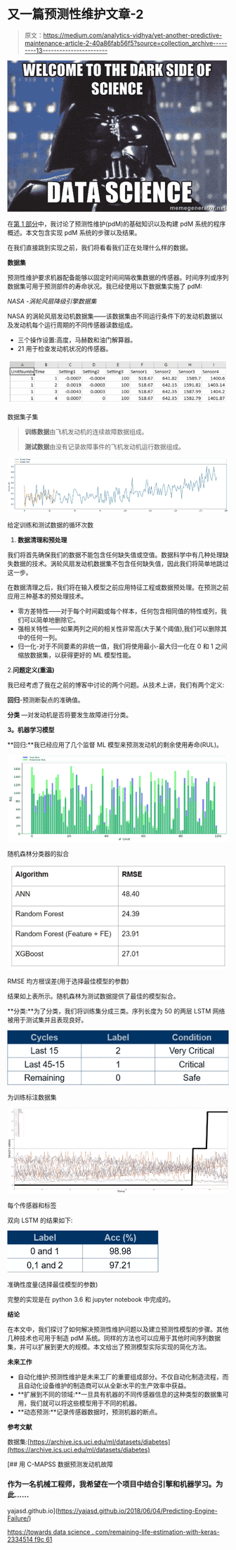 # 又一篇预测性维护文章-2

> 原文：<https://medium.com/analytics-vidhya/yet-another-predictive-maintenance-article-2-40a86fab56f5?source=collection_archive---------13----------------------->

![](img/cf2bf02af6757edd33ad11484b19416f.png)

在[第 1 部分](/@shreymalvi/yet-another-predictive-maintenance-article-1-19e19c75b027)中，我讨论了预测性维护(pdM)的基础知识以及构建 pdM 系统的程序概述。本文包含实现 pdM 系统的步骤以及结果。

在我们直接跳到实现之前，我们将看看我们正在处理什么样的数据。

**数据集**

预测性维护要求机器配备能够以固定时间间隔收集数据的传感器。时间序列或序列数据集可用于预测部件的寿命状况。我已经使用以下数据集实施了 pdM:

*NASA -涡轮风扇降级引擎数据集*

NASA 的涡轮风扇发动机数据集——该数据集由不同运行条件下的发动机数据以及发动机每个运行周期的不同传感器读数组成。

*   三个操作设置:高度，马赫数和油门解算器。
*   21 用于检查发动机状况的传感器。

![](img/f833648f5d49f9ebde635a3ae0c92082.png)

数据集子集

> **训练数据**由飞机发动机的连续故障数据组成。
> 
> **测试数据**由没有记录故障事件的飞机发动机运行数据组成。

![](img/98e09ef2ddca25181c57cde19f631a93.png)

给定训练和测试数据的循环次数

1.  **数据清理和预处理**

我们将首先确保我们的数据不能包含任何缺失值或空值。数据科学中有几种处理缺失数据的技术。涡轮风扇发动机数据集不包含任何缺失值，因此我们将简单地跳过这一步。

在数据清理之后，我们将在输入模型之前应用特征工程或数据预处理。在预测之前应用三种基本的预处理技术。

*   零方差特性——对于每个时间戳或每个样本，任何包含相同值的特性或列，我们可以简单地删除它。
*   强相关特性——如果两列之间的相关性非常高(大于某个阈值),我们可以删除其中的任何一列。
*   归一化-对于不同要素的非统一值，我们将使用最小-最大归一化在 0 和 1 之间缩放数据集，以获得更好的 ML 模型性能。

2.**问题定义(重温)**

我已经考虑了我在之前的博客中讨论的两个问题。从技术上讲，我们有两个定义:

**回归**-预测断裂点的准确值。

**分类** —对发动机是否将要发生故障进行分类。

**3。机器学习模型**

**回归:**我已经应用了几个监督 ML 模型来预测发动机的剩余使用寿命(RUL)。

![](img/e0a6375de66db4a2a865ed1619e08532.png)

随机森林分类器的拟合

![](img/baa7ffd7c63a2ef7214da3bd8386a518.png)

RMSE 均方根误差(用于选择最佳模型的参数)

结果如上表所示。随机森林为测试数据提供了最佳的模型拟合。

**分类:**为了分类，我们将训练集分成三类。序列长度为 50 的两层 LSTM 网络被用于测试集并且表现良好。

![](img/67ed414516b7fa45f026287d645023ec.png)

为训练标注数据集

![](img/1b997c9a3db3f3933558ef4ec2a13765.png)

每个传感器和标签

双向 LSTM 的结果如下:

![](img/b6ba44effe13104749d2d2b77ae178bd.png)

准确性度量(选择最佳模型的参数)

完整的实现是在 python 3.6 和 jupyter notebook 中完成的。

**结论**

在本文中，我们探讨了如何解决预测性维护问题以及建立预测性模型的步骤。其他几种技术也可用于制造 pdM 系统。同样的方法也可以应用于其他时间序列数据集，并可以扩展到更大的规模。本文给出了预测模型实际实现的简化方法。

**未来工作**

*   自动化维护:预测性维护是未来工厂的重要组成部分。不仅自动化制造流程，而且自动化设备维护的制造商可以从全新水平的生产效率中获益。
*   **扩展到不同的领域:**一旦具有机器的不同传感器信息的这种类型的数据集可用，我们就可以将这些模型用于不同的机器。
*   **动态预测:**记录传感器数据时，预测机器的断点。

**参考文献**

数据集:[https://archive.ics.uci.edu/ml/datasets/diabetes](https://archive.ics.uci.edu/ml/datasets/diabetes)

[](https://yajasd.github.io/2018/06/04/Predicting-Engine-Failure/) [## 用 C-MAPSS 数据预测发动机故障

### 作为一名机械工程师，我希望在一个项目中结合引擎和机器学习。为此……

yajasd.github.io](https://yajasd.github.io/2018/06/04/Predicting-Engine-Failure/) 

[https://towards data science . com/remaining-life-estimation-with-keras-2334514 f9c 61](https://towardsdatascience.com/remaining-life-estimation-with-keras-2334514f9c61)